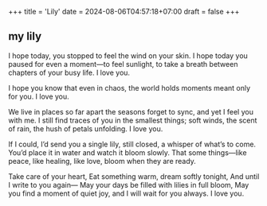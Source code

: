 +++
title = 'Lily'
date = 2024-08-06T04:57:18+07:00
draft = false
+++

## my lily

I hope today, you stopped to feel the wind on your skin. I hope today you paused for even a moment—to feel sunlight, to take a breath between chapters of your busy life. I love you.

I hope you know that even in chaos, the world holds moments meant only for you. I love you.

We live in places so far apart the seasons forget to sync, and yet I feel you with me. I still find traces of you in the smallest things; soft winds, the scent of rain, the hush of petals unfolding. I love you.

If I could, I’d send you a single lily, still closed, a whisper of what’s to come.
You’d place it in water and watch it bloom slowly. That some things—like peace, like healing, like love, bloom when they are ready.

Take care of your heart,
Eat something warm,
dream softly tonight,
And until I write to you again—
May your days be filled with lilies in full bloom,
May you find a moment of quiet joy,
and I will wait for you always. I love you.
